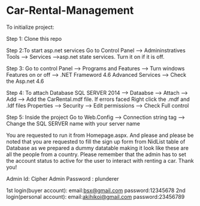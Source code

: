 # Car-Rental-Management
To initialize project:

Step 1: Clone this repo

Step 2:To start asp.net services Go to Control Panel --> Admininstratives Tools --> Services -->asp.net state services. Turn it on if it is off.

Step 3: Go to control Panel --> Programs and Features --> Turn windows Features on or off --> .NET Frameword 4.6 Advanced Services --> Check the Asp.net 4.6

Step 4: To attach Database SQL SERVER 2014 --> Dataabse --> Attach --> Add --> Add the CarRental.mdf file.
If errors faced Right click the .mdf and .ldf files Properties --> Security --> Edit permissions --> Check Full control

Step 5: Inside the project Go to Web.Config --> Connection string tag --> Change the SQL SERVER name with your server name

<FROM WHERE TO RUN>

You are requested to run it from Homepage.aspx.
And please and please be noted that you are requested to fill the sign up form from NidList table of Database as we prepared a dummy datatable making it look like these are all the people from a country.
Please remember that the admin has to set the account status to active for the user to interact with renting a car.
Thank you!

<!Important Logins>
Admin Id: Cipher
Admin Password : plunderer

<!Paypal API>
1st login(buyer account):
email:bsx@gmail.com password:12345678
2nd login(personal account):
email:akihikoi@gmail.com password:23456789
